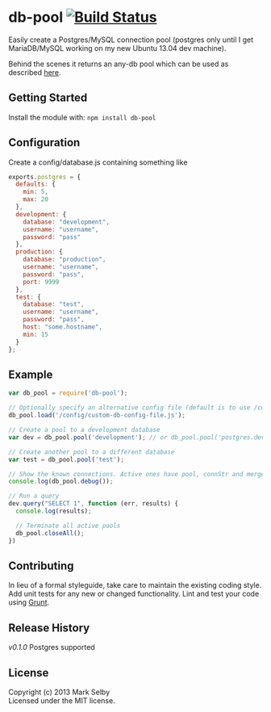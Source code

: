 # db-pool [![Build Status](https://secure.travis-ci.org/mark/node-db-pool.png?branch=master)](http://travis-ci.org/mark/node-db-pool)

Easily create a Postgres/MySQL connection pool (postgres only until I get MariaDB/MySQL working on my new Ubuntu 13.04 dev machine).

Behind the scenes it returns an any-db pool which can be used as described [here](https://github.com/grncdr/node-any-db).

## Getting Started
Install the module with: `npm install db-pool`

## Configuration
Create a config/database.js containing something like
```javascript
exports.postgres = {
  defaults: {
    min: 5,
    max: 20
  },
  development: {
    database: "development",
    username: "username",
    password: "pass"
  },
  production: {
    database: "production",
    username: "username",
    password: "pass",
    port: 9999
  },
  test: {
    database: "test",
    username: "username",
    password: "pass",
    host: "some.hostname",
    min: 15
  }
};
```

## Example
```javascript
var db_pool = require('db-pool');

// Optionally specify an alternative config file (default is to use /config/database.js)
db_pool.load('/config/custom-db-config-file.js');

// Create a pool to a development database
var dev = db_pool.pool('development'); // or db_pool.pool('postgres.development');

// Create another pool to a different database
var test = db_pool.pool('test');

// Show the known connections. Active ones have pool, connStr and merged default attributes.
console.log(db_pool.debug());

// Run a query
dev.query("SELECT 1", function (err, results) {
  console.log(results);

  // Terminate all active pools
  db_pool.closeAll();
})

```

## Contributing
In lieu of a formal styleguide, take care to maintain the existing coding style. Add unit tests for any new or changed functionality. Lint and test your code using [Grunt](http://gruntjs.com/).

## Release History
_v0.1.0_ Postgres supported

## License
Copyright (c) 2013 Mark Selby  
Licensed under the MIT license.
